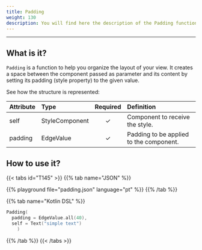 ```yaml
---
title: Padding
weight: 130
description: You will find here the description of the Padding function and its attributes details
---
```


---


## What is it?

`Padding` is a function to help you organize the layout of your view. It creates a space between the component passed as parameter and its content by setting its padding (style property) to the given value.

See how the structure is represented:

| **Attribute** | **Type**  | Required | **Definition** |
| :----------- | :------------------------------------------------------------- | :---------: | :---------------------------------------------------------------------------------------------------------------- |
| self   | StyleComponent                                                |      ✓       | Component to receive the style. |
| padding   | EdgeValue                                                |      ✓       | Padding to be applied to the component. |


## How to use it?

{{< tabs id="T145" >}}
{{% tab name="JSON" %}}

<!-- json-playground:padding.json
{
  "_beagleComponent_" : "beagle:text",
  "text" : "simple text",
  "style" : {
    "padding" : {
      "all" : {
        "value" : 40.0,
        "type" : "REAL"
      }
    }
  }
}
-->

{{% playground file="padding.json" language="pt" %}}
{{% /tab %}}

{{% tab name="Kotlin DSL" %}}

```kotlin
Padding(
  padding = EdgeValue.all(40),
  self = Text("simple text")
    )
```

{{% /tab %}}
{{< /tabs >}}
